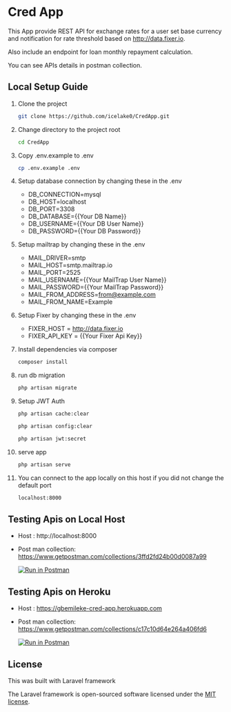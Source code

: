 # Cred App

This App provide REST API for exchange rates for a user set base currency and notification for rate threshold based on http://data.fixer.io.

Also include an endpoint for loan monthly repayment calculation.

You can see APIs details in postman collection.

## Local Setup Guide

1) Clone the project
    ```bash
    git clone https://github.com/icelake0/CredApp.git
    ```
2) Change directory to the project root
    ```bash
    cd CredApp
    ```
3) Copy .env.example to .env

    ```bash
    cp .env.example .env
    ```
4) Setup database connection by changing these in the .env
    - DB_CONNECTION=mysql
    - DB_HOST=localhost
    - DB_PORT=3308
    - DB_DATABASE={{Your DB Name}}
    - DB_USERNAME={{Your DB User Name}}
    - DB_PASSWORD={{Your DB Password}}

5) Setup mailtrap by changing these in the .env
    - MAIL_DRIVER=smtp
    - MAIL_HOST=smtp.mailtrap.io
    - MAIL_PORT=2525
    - MAIL_USERNAME={{Your MailTrap User Name}}
    - MAIL_PASSWORD={{Your MailTrap Password}}
    - MAIL_FROM_ADDRESS=from@example.com
    - MAIL_FROM_NAME=Example

6) Setup Fixer by changing these in the .env
    - FIXER_HOST = http://data.fixer.io
    - FIXER_API_KEY = {{Your Fixer Api Key}}

7) Install dependencies via composer

    ```bash
    composer install
    ```

8) run db migration
    ```bash
    php artisan migrate
    ```
9) Setup JWT Auth
     ```bash
   php artisan cache:clear
    ```
     ```bash
    php artisan config:clear
    ```
     ```bash
    php artisan jwt:secret
    ```

10) serve app
    ```bash
    php artisan serve
    ```

11) You can connect to the app locally on this host if you did not change the default port

    ```bash
    localhost:8000
    ```
## Testing Apis on Local Host

- Host : http://localhost:8000
- Post man collection: https://www.getpostman.com/collections/3ffd2fd24b00d0087a99

    [![Run in Postman](https://run.pstmn.io/button.svg)](https://app.getpostman.com/run-collection/3ffd2fd24b00d0087a99)

## Testing Apis on Heroku

- Host : https://gbemileke-cred-app.herokuapp.com
- Post man collection: https://www.getpostman.com/collections/c17c10d64e264a406fd6

    [![Run in Postman](https://run.pstmn.io/button.svg)](https://app.getpostman.com/run-collection/c17c10d64e264a406fd6)

## License
This was built with Laravel framework

The Laravel framework is open-sourced software licensed under the [MIT license](https://opensource.org/licenses/MIT).